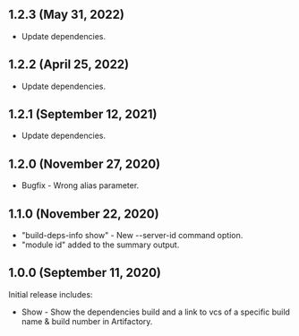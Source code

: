 ## 1.2.3 (May 31, 2022)
- Update dependencies.

## 1.2.2 (April 25, 2022)
- Update dependencies.

## 1.2.1 (September 12, 2021)
- Update dependencies.

## 1.2.0 (November 27, 2020)
- Bugfix - Wrong alias parameter.

## 1.1.0 (November 22, 2020)
- "build-deps-info show" - New --server-id command option.
- "module id" added to the summary output.

## 1.0.0 (September 11, 2020)
Initial release includes:
- Show - Show the dependencies build and a link to vcs of a specific build name & build number in Artifactory.